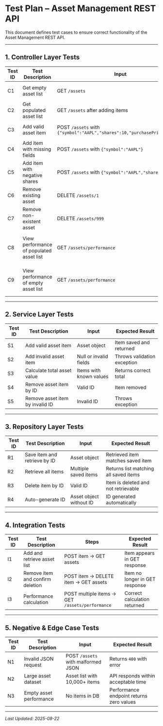 # Test Plan – Asset Management REST API

This document defines test cases to ensure correct functionality of the Asset Management REST API.

---

## 1. Controller Layer Tests

| Test ID | Test Description | Input | Expected Result |
|--------|-----------------|-------|----------------|
| C1 | Get empty asset list | GET `/assets` | Returns `[]` and status `200` |
| C2 | Get populated asset list | GET `/assets` after adding items | Returns list of items with correct data |
| C3 | Add valid asset item | POST `/assets` with `{"symbol":"AAPL","shares":10,"purchasePrice":150.0}` | Returns item with status `201` |
| C4 | Add item with missing fields | POST `/assets` with `{"symbol":"AAPL"}` | Returns `400` with error message |
| C5 | Add item with negative shares | POST `/assets` with `{"symbol":"AAPL","shares":-5}` | Returns `400` with error message |
| C6 | Remove existing asset | DELETE `/assets/1` | Returns `204` |
| C7 | Remove non-existent asset | DELETE `/assets/999` | Returns `404` |
| C8 | View performance of populated asset list | GET `/assets/performance` | Returns performance metrics (JSON) with status `200` |
| C9 | View performance of empty asset list | GET `/assets/performance` | Returns zeroed or empty metrics with status `200` |

---

## 2. Service Layer Tests

| Test ID | Test Description | Input | Expected Result |
|--------|-----------------|-------|----------------|
| S1 | Add valid asset item | Asset object | Item saved and returned |
| S2 | Add invalid asset item | Null or invalid fields | Throws validation exception |
| S3 | Calculate total asset value | Items with known values | Returns correct total |
| S4 | Remove asset item by ID | Valid ID | Item removed |
| S5 | Remove asset item by invalid ID | Invalid ID | Throws exception |

---

## 3. Repository Layer Tests

| Test ID | Test Description | Input | Expected Result |
|--------|-----------------|-------|----------------|
| R1 | Save item and retrieve by ID | Asset object | Retrieved item matches saved item |
| R2 | Retrieve all items | Multiple saved items | Returns list matching all saved items |
| R3 | Delete item by ID | Valid ID | Item is deleted and not retrievable |
| R4 | Auto-generate ID | Asset object without ID | ID generated automatically |

---

## 4. Integration Tests

| Test ID | Test Description | Steps | Expected Result |
|--------|-----------------|-------|----------------|
| I1 | Add and retrieve asset list | POST item → GET assets | Item appears in GET response |
| I2 | Remove item and confirm deletion | POST item → DELETE item → GET assets | Item no longer in GET response |
| I3 | Performance calculation | POST multiple items → GET `/assets/performance` | Correct calculation returned |

---

## 5. Negative & Edge Case Tests

| Test ID | Test Description | Input | Expected Result |
|--------|-----------------|-------|----------------|
| N1 | Invalid JSON request | POST `/assets` with malformed JSON | Returns `400` with error |
| N2 | Large asset dataset | Asset list with 10,000+ items | API responds within acceptable time |
| N3 | Empty asset performance | No items in DB | Performance endpoint returns zero values |

---

*Last Updated: 2025-08-22*
